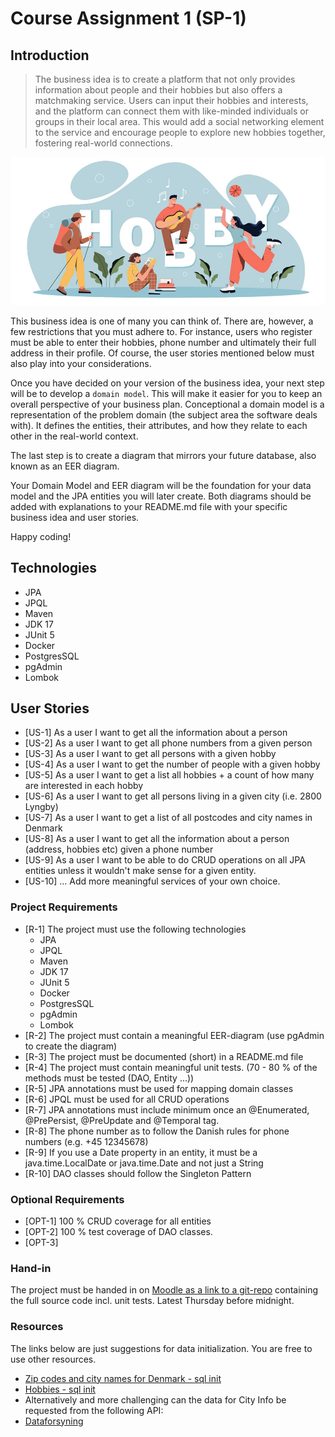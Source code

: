 # Course Assignment 1 (SP-1)

## Introduction

> The business idea is to create a platform that not only provides information about people and their hobbies but also offers a matchmaking service. Users can input their hobbies and interests, and the platform can connect them with like-minded individuals or groups in their local area. This would add a social networking element to the service and encourage people to explore new hobbies together, fostering real-world connections.

![Hobbies](../images/hobbies.png)

This business idea is one of many you can think of. There are, however, a few restrictions that you must adhere to.
For instance, users who register must be able to enter their hobbies, phone number and ultimately their full address in their profile. Of course, the user stories mentioned below must also play into your considerations.

Once you have decided on your version of the business idea, your next step will be to develop a `domain model`. This will make it easier for you to keep an overall perspective of your business plan. Conceptional a domain model is a representation of the
problem domain (the subject area the software deals with). It defines the entities, their attributes, and how they relate to each other in the real-world context.

The last step is to create a diagram that mirrors your future database, also known as an EER diagram.

Your Domain Model and EER diagram will be the foundation for your data model and the JPA entities you will later create. Both
diagrams should be added with explanations to your README.md file with your specific business idea and user stories.

Happy coding!


## Technologies

- JPA
- JPQL
- Maven
- JDK 17
- JUnit 5
- Docker
- PostgresSQL
- pgAdmin
- Lombok

## User Stories

- [US-1] As a user I want to get all the information about a person
- [US-2] As a user I want to get all phone numbers from a given person
- [US-3] As a user I want to get all persons with a given hobby
- [US-4] As a user I want to get the number of people with a given hobby
- [US-5] As a user I want to get a list all hobbies + a count of how many are interested in each hobby
- [US-6] As a user I want to get all persons living in a given city (i.e. 2800 Lyngby)
- [US-7] As a user I want to get a list of all postcodes and city names in Denmark
- [US-8] As a user I want to get all the information about a person (address, hobbies etc) given a phone number
- [US-9] As a user I want to be able to do CRUD operations on all JPA entities unless it wouldn't make sense for a given entity.
- [US-10] … Add more meaningful services of your own choice.

### Project Requirements

- [R-1] The project must use the following technologies
    - JPA
    - JPQL
    - Maven
    - JDK 17
    - JUnit 5
    - Docker
    - PostgresSQL
    - pgAdmin
    - Lombok
- [R-2] The project must contain a meaningful EER-diagram (use pgAdmin to create the diagram)
- [R-3] The project must be documented (short) in a README.md file 
- [R-4] The project must contain meaningful unit tests. (70 - 80 % of the methods must be tested (DAO, Entity ...))
- [R-5] JPA annotations must be used for mapping domain classes
- [R-6] JPQL must be used for all CRUD operations
- [R-7] JPA annotations must include minimum once an @Enumerated, @PrePersist, @PreUpdate and @Temporal tag.
- [R-8] The phone number as to follow the Danish rules for phone numbers (e.g. +45 12345678)
- [R-9] If you use a Date property in an entity, it must be a java.time.LocalDate or java.time.Date and not just a String
- [R-10] DAO classes should follow the Singleton Pattern

### Optional Requirements

- [OPT-1] 100 % CRUD coverage for all entities
- [OPT-2] 100 % test coverage of DAO classes.
- [OPT-3]

### Hand-in
The project must be handed in on [Moodle as a link to a git-repo](https://cphbusiness.mrooms.net/mod/assign/view.php?id=621503) containing the full source code incl. unit tests. Latest Thursday before midnight.

### Resources

The links below are just suggestions for data initialization. You are free to use other resources.

- [Zip codes and city names for Denmark - sql init](./zipcodes.md)
- [Hobbies - sql init](./hobbies.md)
- Alternatively and more challenging can the data for City Info be requested from the following API:
- [Dataforsyning](https://api.dataforsyningen.dk/postnumre)